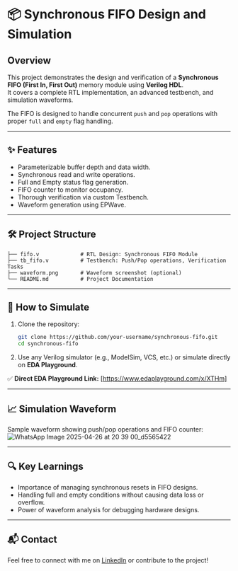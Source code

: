 
# 📦 Synchronous FIFO Design and Simulation

## Overview
This project demonstrates the design and verification of a **Synchronous FIFO (First In, First Out)** memory module using **Verilog HDL**.  
It covers a complete RTL implementation, an advanced testbench, and simulation waveforms.

The FIFO is designed to handle concurrent `push` and `pop` operations with proper `full` and `empty` flag handling.

---

## ✨ Features
- Parameterizable buffer depth and data width.
- Synchronous read and write operations.
- Full and Empty status flag generation.
- FIFO counter to monitor occupancy.
- Thorough verification via custom Testbench.
- Waveform generation using EPWave.

---

## 🛠️ Project Structure
```
├── fifo.v             # RTL Design: Synchronous FIFO Module
├── tb_fifo.v          # Testbench: Push/Pop operations, Verification Tasks
├── waveform.png       # Waveform screenshot (optional)
└── README.md          # Project Documentation
```

---

## 🚀 How to Simulate
1. Clone the repository:
   ```bash
   git clone https://github.com/your-username/synchronous-fifo.git
   cd synchronous-fifo
   ```
2. Use any Verilog simulator (e.g., ModelSim, VCS, etc.) or simulate directly on **EDA Playground**.

✅ **Direct EDA Playground Link:** [https://www.edaplayground.com/x/XTHm] 

---

## 📈 Simulation Waveform
Sample waveform showing push/pop operations and FIFO counter:
![WhatsApp Image 2025-04-26 at 20 39 00_d5565422](https://github.com/user-attachments/assets/21c78d22-9a41-441c-a190-50b9a00f1313)


---

## 🔍 Key Learnings
- Importance of managing synchronous resets in FIFO designs.
- Handling full and empty conditions without causing data loss or overflow.
- Power of waveform analysis for debugging hardware designs.

---

## 📬 Contact
Feel free to connect with me on [LinkedIn](https://linkedin.com/in/yourprofile) or contribute to the project!
